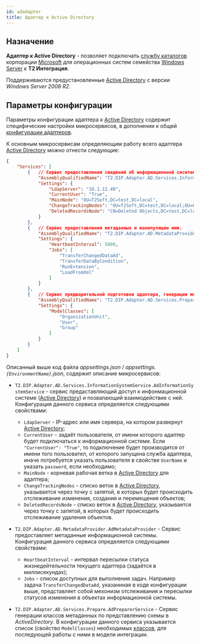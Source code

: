 ```yaml
---
id: adadapter
title: Адаптер к Active Directory
---
```


## Назначение

**Адаптер к Active Directory** - позволяет подключать [службу каталогов](https://ru.wikipedia.org/wiki/Служба_каталогов) корпорации [Microsoft](https://ru.wikipedia.org/wiki/Microsoft) для операционных систем семейства [Windows Server](https://ru.wikipedia.org/wiki/Windows_Server) к **Т2 Интеграция**.

Поддерживаются предустановленные [Active Directory](https://ru.wikipedia.org/wiki/Active_Directory) с версии *Windows Server 2008 R2*.



## Параметры конфигурации

Параметры конфигурации адаптера к [Active Directory](https://ru.wikipedia.org/wiki/Active_Directory) содержит специфические настройки микросервисов, в дополнении к общей [конфигурации адаптеров](https://docs.t2plus.ru/integration/adapters/configuration.html).

К основным микросервисам определяющим работу всего адаптера [Active Directory](https://ru.wikipedia.org/wiki/Active_Directory) можно отнести следующие:

```json
{
	"Services": [
		{	// Сервис предоставления сведений об информационной сиситеме.
			"AssemblyQualifiedName": "T2.DIP.Adapter.AD.Services.InformationSystemService.AdInformationSystemService, T2.DIP.Adapter.AD",
			"Settings": {
				"LdapServer": "10.1.12.40",
				"CurrentUser": "True",
				"MainNode": "OU=T2Soft,DC=test,DC=local",
				"ChangeTrackingNodes": "OU=T2Soft,DC=test,DC=local;OU=Отделы,OU=T2Soft,DC=test,DC=local",
				"DeletedRecordsNode": "CN=Deleted Objects,DC=test,DC=local"
			}
		},
		{	// Сервис предоставления метаданных и манипуляции ими.
			"AssemblyQualifiedName": "T2.DIP.Adapter.AD.MetadataProvider.AdMetadataProvider, T2.DIP.Adapter.AD",
			"Settings": {
				"HeartbeatInterval": 5000,
				"Jobs": [
					"TransferChangedDataAd",
					"TransferDataByCondition",
					"RunExtension",
					"LoadFromXml"
				]
			}
		},
		{	// Сервис предварительной подготовки адаптера, генерации метаданных.
			"AssemblyQualifiedName": "T2.DIP.Adapter.AD.Services.Prepare.AdPreparerService, T2.DIP.Adapter.AD",
			"Settings": {
				"ModelClasses": [
					"OrganizationUnit",
					"User",
					"Group"
				]
			}
		}
    ]
}
```

Описанный выше код файла *appsettings.json* / *appsettings.`{EnvironmentName}`.json*, содержит описание микросервисов:

- `T2.DIP.Adapter.AD.Services.InformationSystemService.AdInformationSystemService` - сервис предаставляющий доступ к инфонмационной системе ([Active Directory](https://ru.wikipedia.org/wiki/Active_Directory)) и позвалающий взаимодействие с ней. Конфигурация данного сервиса определяется следующими свойствами:
  - `LdapServer` - IP-адрес или имя сервера, на котором развернут [Active Directory](https://ru.wikipedia.org/wiki/Active_Directory);
  - `CurrentUser` - задаёт пользователя, от имени которого адаптер будет подключаться к информационной системе. Если `"CurrentUser": "True"`, то подключение будет производится от имени того пользовател, от которого запущена служба адаптера, иначе потребуется указать пользователя в свойстве `UserName` и указать `password`, если необходимо;
  - `MainNode` - корневая рабочая ветка в [Active Directory](https://ru.wikipedia.org/wiki/Active_Directory) для адаптера;
  - `ChangeTrackingNodes` - списко веток в [Active Directory](https://ru.wikipedia.org/wiki/Active_Directory), указывается через точку с запятой, в которых будет происходить отслеживание изменения, создания и перемещения объектов;
  - `DeletedRecordsNode` - списко веток в [Active Directory](https://ru.wikipedia.org/wiki/Active_Directory), указывается через точку с запятой, в которых будет происходить отслеживание удаления объектов.

- `T2.DIP.Adapter.AD.MetadataProvider.AdMetadataProvider` - Сервис предоставляет метаданные информационной системы. Конфигурация данного сервиса определяется следующими свойствами:
  - `HeartbeatInterval` - интервал пересылки статуса жизнедейтельности текущего адаптера (задаётся в миллисекундах);
  - `Jobs` - список доступных для выполнения задач. Например задача `TransferChangedDataAd`, указаннная в коде конфигурации выше, представляет собой мехонизм отслеживания и пересылки статусов изменения в объектах информационной системы.

- `T2.DIP.Adapter.AD.Services.Prepare.AdPreparerService` - Сервис генерации классов метаданных по представлению схемы в *ActiveDirectory*.  В конфигурации данного сервиса указывается список (свойство `ModelClasses`) необходимых [классов](https://docs.microsoft.com/ru-ru/windows/win32/adschema/classes-all), для последующей работы с ними в модели интеграции.